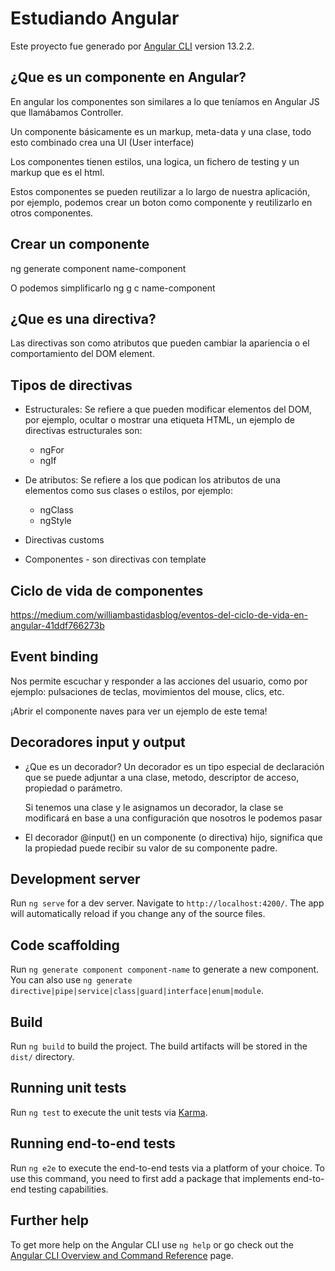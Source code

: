 # Estudiando Angular

Este proyecto fue generado por [Angular CLI](https://github.com/angular/angular-cli) version 13.2.2.

## ¿Que es un componente en Angular?
En angular los componentes son similares a lo que teníamos en Angular JS que llamábamos Controller.

Un componente básicamente es un markup, meta-data y una clase, todo esto combinado crea una UI (User interface)

Los componentes tienen estilos, una logica, un fichero de testing y un markup que es el html.

Estos componentes se pueden reutilizar a lo largo de nuestra aplicación, por ejemplo, podemos crear un boton como componente y reutilizarlo en otros componentes.

## Crear un componente
ng generate component name-component

O podemos simplificarlo
ng g c name-component

## ¿Que es una directiva?
Las directivas son como atributos que pueden cambiar la apariencia o el comportamiento del DOM element.

## Tipos de directivas
- Estructurales:
  Se refiere a que pueden modificar elementos del DOM, por ejemplo, ocultar o mostrar una etiqueta HTML, un ejemplo de directivas estructurales son:
  - ngFor
  - ngIf

- De atributos:
  Se refiere a los que podican los atributos de   una elementos como sus clases o estilos, por ejemplo:
  - ngClass
  - ngStyle
  

- Directivas customs

- Componentes - son directivas con template

## Ciclo de vida de componentes
https://medium.com/williambastidasblog/eventos-del-ciclo-de-vida-en-angular-41ddf766273b


## Event binding
Nos permite escuchar y responder a las acciones del usuario, como por ejemplo: pulsaciones de teclas, movimientos del mouse, clics, etc.

¡Abrir el componente naves para ver un ejemplo de este tema!

## Decoradores input y output
- ¿Que es un decorador?
  Un decorador es un tipo especial de declaración que se puede adjuntar a una clase, metodo, descriptor de acceso, propiedad o parámetro.

  Si tenemos una clase y le asignamos un decorador, la clase se modificará en base a una configuración que nosotros le podemos pasar

- El decorador @input() en un componente (o directiva) hijo, significa que la propiedad puede recibir su valor de su componente padre.












## Development server

Run `ng serve` for a dev server. Navigate to `http://localhost:4200/`. The app will automatically reload if you change any of the source files.

## Code scaffolding

Run `ng generate component component-name` to generate a new component. You can also use `ng generate directive|pipe|service|class|guard|interface|enum|module`.

## Build

Run `ng build` to build the project. The build artifacts will be stored in the `dist/` directory.

## Running unit tests

Run `ng test` to execute the unit tests via [Karma](https://karma-runner.github.io).

## Running end-to-end tests

Run `ng e2e` to execute the end-to-end tests via a platform of your choice. To use this command, you need to first add a package that implements end-to-end testing capabilities.

## Further help

To get more help on the Angular CLI use `ng help` or go check out the [Angular CLI Overview and Command Reference](https://angular.io/cli) page.
